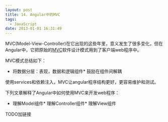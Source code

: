 ```yaml
---
layout: post
title: 14. Angular中的MVC
tags:
  - JavaScript
date: 2013-01-01 16:31:49
---
```


MVC(Model-View-Controller)在它出现的这些年里，意义发生了很多变化，但在Angular中，它把原始的[MVC](http://en.wikipedia.org/wiki/Model%E2%80%93view%E2%80%93controller)软件设计模式用到了客户端web程序中。

MVC模式总结如下：

*   将数据分层：表现，数据和逻辑组件*   鼓励在组件间解耦

使用services和依赖注入，MVC让angular程序结构更好，更容易维护和测试。

下列文章解释了Angular中如何使用MVC来开发web程序：

*   理解Model组件*   理解Controller组件*   理解View组件

TODO加链接
